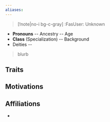 ```yaml
---
aliases:
---
```

>[!note|no-i bg-c-gray] :FasUser: Unknown

- **Pronouns** -- Ancestry -- Age
- **Class** (Specialization) -- Background
- Deities -- 

>blurb
## Traits


## Motivations


## Affiliations
- 